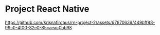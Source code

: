 # Project React Native

https://github.com/krisnafirdaus/rn-project-2/assets/67870639/449bff88-99c0-4f00-82e0-85caeac0ab98

